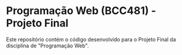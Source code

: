# Programação Web (BCC481) - Projeto Final

Este repositório contém o código desenvolvido para o Projeto Final da disciplina de "Programação Web".
